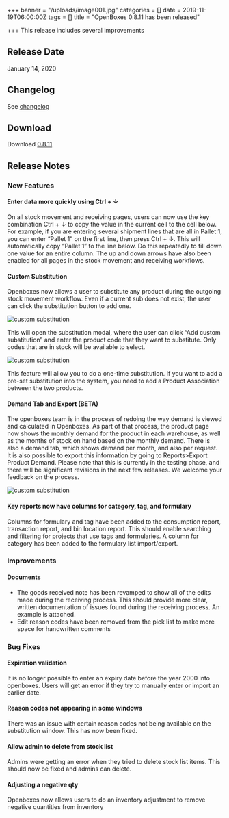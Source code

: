 +++
banner = "/uploads/image001.jpg"
categories = []
date = 2019-11-19T06:00:00Z
tags = []
title = "OpenBoxes 0.8.11 has been released"

+++
This release includes several improvements 

<!--more-->

## Release Date
January 14, 2020

## Changelog
See [changelog](https://github.com/openboxes/openboxes/releases/tag/v0.8.11)

## Download 
Download [0.8.11](https://github.com/openboxes/openboxes/releases/tag/v0.8.11)


## Release Notes


### New Features 

#### Enter data more quickly using Ctrl + &darr;
On all stock movement and receiving pages, users can now use the key combination Ctrl + &darr; to copy the value in the current cell to the cell below. For example, if you are entering several shipment lines that are all in Pallet 1, you can enter “Pallet 1” on the first line, then press Ctrl + &darr;. This will automatically copy “Pallet 1” to the line below. Do this repeatedly to fill down one value for an entire column. The up and down arrows have also been enabled for all pages in the stock movement and receiving workflows.

#### Custom Substitution
Openboxes now allows a user to substitute any product during the outgoing stock movement workflow. Even if a current sub does not exist, the user can click the substitution button to add one.

![custom substitution](img/releases/0.8.11/custom-substitution.png)

This will open the substitution modal, where the user can click “Add custom substitution” and enter the product code that they want to substitute. Only codes that are in stock will be available to select.

![custom substitution](img/releases/0.8.11/custom-substitution-modal.png)

This feature will allow you to do a one-time substitution. If you want to add a pre-set substitution into the system, you need to add a Product Association between the two products.

#### Demand Tab and Export (BETA)
The openboxes team is in the process of redoing the way demand is viewed and calculated in Openboxes. As part of that process, the product page now shows the monthly demand for the product in each warehouse, as well as the months of stock on hand based on the monthly demand. There is also a demand tab, which shows demand per month, and also per request. It is also possible to export this information by going to Reports>Export Product Demand. Please note that this is currently in the testing phase, and there will be significant revisions in the next few releases. We welcome your feedback on the process.

![custom substitution](img/releases/0.8.11/product-demand.png)

#### Key reports now have columns for category, tag, and formulary
Columns for formulary and tag have been added to the consumption report, transaction report, and bin location report. This should enable searching and filtering for projects that use tags and formularies. A column for category has been added to the formulary list import/export.

### Improvements

#### Documents
* The goods received note has been revamped to show all of the edits made during the receiving process. This should provide more clear, written documentation of issues found during the receiving process. An example is attached.
* Edit reason codes have been removed from the pick list to make more space for handwritten comments

### Bug Fixes
#### Expiration validation
It is no longer possible to enter an expiry date before the year 2000 into openboxes. Users will get an error if they try to manually enter or import an earlier date.

#### Reason codes not appearing in some windows
There was an issue with certain reason codes not being available on the substitution window. This has now been fixed.

#### Allow admin to delete from stock list
Admins were getting an error when they tried to delete stock list items. This should now be fixed and admins can delete.

#### Adjusting a negative qty
Openboxes now allows users to do an inventory adjustment to remove negative quantities from inventory